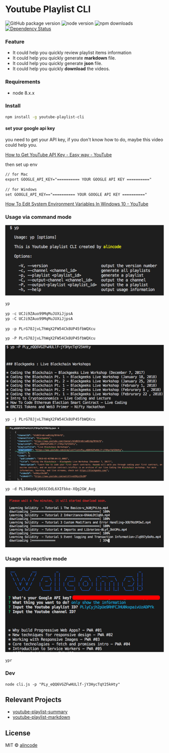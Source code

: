 # Youtube Playlist CLI

![GitHub package version](https://img.shields.io/github/package-json/v/alincode/youtube-playlist-cli.svg)
![node version](https://img.shields.io/node/v/youtube-playlist-cli.svg)
![npm downloads](https://img.shields.io/npm/dt/youtube-playlist-cli.svg)
[![Dependency Status](https://img.shields.io/david/alincode/youtube-playlist-cli.svg?style=flat)](https://david-dm.org/alincode/youtube-playlist-markdown-cli)

### Feature

* It could help you quickly review playlist items information
* It could help you quickly generate **markdown** file.
* It could help you quickly generate **json** file.
* It could help you quickly **download** the videos.

### Requirements

* node 8.x.x

### Install

```sh
npm install -g youtube-playlist-cli
```

#### set your google api key

you need to get your API key, if you don't know how to do, maybe this video could help you.

[How to Get YouTube API Key - Easy way - YouTube](https://www.youtube.com/watch?v=_U_VS12uu-o)

then set up env

```
// for Mac
export GOOGLE_API_KEY="========== YOUR GOOGLE API KEY =========="

// for Windows
set GOOGLE_API_KEY=="========== YOUR GOOGLE API KEY =========="
```

[How To Edit System Environment Variables In Windows 10 - YouTube](https://www.youtube.com/watch?v=C-U9SGaNbwY)

### Usage via command mode

![](assets/cli.png)

```
yp

yp -c UCJi9ZAuo99MqMuJUXiJjpsA
yp -C UCJi9ZAuo99MqMuJUXiJjpsA

yp -p PLrG78JjvL7hWqX2FW54Ck8UP45fbWQXcu
```

```
yp -P PLrG78JjvL7hWqX2FW54Ck8UP45fbWQXcu
```

![](assets/example.png)

```
yp -j PLrG78JjvL7hWqX2FW54Ck8UP45fbWQXcu
```

![](assets/example2.png)

```
yp -d PL16WqdAj66SCOdL6XIFbke-XQg2GW_Avg
```

![](assets/example3.png)

### Usage via reactive mode

![](assets/reactive.png)

``
ypr
``

### Dev

```
node cli.js -p "PLy_eQQ6VGZFwHULlf-jY3HycTqY25kHty"
```

## Relevant Projects

* [youtube-playlist-summary](https://github.com/alincode/youtube-playlist-summary)
* [youtube-playlist-markdown](https://github.com/alincode/youtube-playlist-markdown)

## License

MIT © [alincode](https://github.com/alincode/youtube-playlist-cli)
